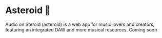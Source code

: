 # Asteroid 🎼

Audio on Steroid (asteroid) is a web app for music lovers and creators, featuring an integrated DAW and more musical resources. Coming soon
